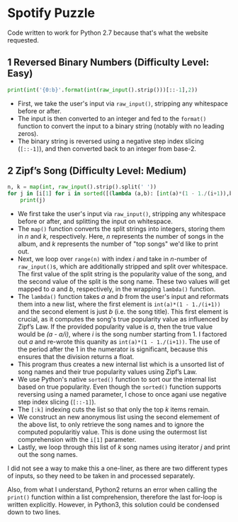 # Spotify Puzzle

Code written to work for Python 2.7 because that's what the website requested.

## 1 Reversed Binary Numbers (Difficulty Level: Easy)

```python
print(int('{0:b}'.format(int(raw_input().strip()))[::-1],2))
```
* First, we take the user's input via `raw_input()`, stripping any whitespace before or after.
* The input is then converted to an integer and fed to the `format()` function to convert the input to a binary string (notably with no leading zeros).
* The binary string is reversed using a negative step index slicing (`[::-1]`), and then converted back to an integer from base-2.

## 2 Zipf’s Song (Difficulty Level: Medium)

```python
n, k = map(int, raw_input().strip().split(' '))
for j in [i[1] for i in sorted([(lambda (a,b): [int(a)*(1 - 1./(i+1)),b])(raw_input().strip().split(' ')) for i in range(n)])[::-1][:k]]:
	print(j)
```
* We first take the user's input via `raw_input()`, stripping any whitespace before or after, and splitting the input on whitespace.
* The `map()` function converts the split strings into integers, storing them in *n* and *k*, respectively. Here, *n* represents the number of songs in the album, and *k* represents the number of "top songs" we'd like to print out.
* Next, we loop over `range(n)` with index *i* and take in *n*-number of `raw_input()`s, which are additionally stripped and split over whitespace. The first value of the split string is the popularity value of the song, and the second value of the split is the song name. These two values will get mapped to *a* and *b*, respectively, in the wrapping `lambda()` function.
* The `lambda()` function takes *a* and *b* from the user's input and reformats them into a new list, where the first element is `int(a)*(1 - 1./(i+1))` and the second element is just *b* (i.e. the song title). This first element is crucial, as it computes the song's true popularity value as influenced by Zipf’s Law. If the provided popularity value is *a*, then the true value would be *(a - a/i)*, where *i* is the song number starting from 1. I factored out *a* and re-wrote this quanity as `int(a)*(1 - 1./(i+1))`. The use of the period after the 1 in the numerator is significant, because this ensures that the division returns a float.
* This program thus creates a new internal list which is a unsorted list of song names and their true popularity values using Zipf’s Law.
* We use Python's native `sorted()` function to sort our the internal list based on true popularity. Even though the `sorted()` function supports reversing using a named parameter, I chose to once agani use negative step index slicing (`[::-1]`).
* The `[:k]` indexing cuts the list so that only the top *k* items remain.
* We construct an new anonymous list using the second elemement of the above list, to only retrieve the song names and to ignore the computed popularitiy value. This is done using the outermost list comprehension with the `i[1]` parameter.
* Lastly, we loop through this list of *k* song names using iterator *j* and print out the song names.

I did not see a way to make this a one-liner, as there are two different types of inputs, so they need to be taken in and processed separately.

Also, from what I understand, Python2 returns an error when calling the `print()` function within a list comprehension, therefore the last for-loop is written explicitly. However, in Python3, this solution could be condensed down to two lines.